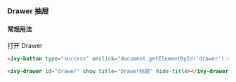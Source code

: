 ### Drawer 抽屉

#### 常规用法

<ivy-button type="success" onclick="document.getElementById('drawer').setAttribute('show','')">打开 Drawer</ivy-button>

<ivy-drawer id="drawer" title="Drawer标题" hide-title></ivy-drawer>

```html
<ivy-button type="success" onclick="document.getElementById('drawer').setAttribute('show','')">打开 Drawer</ivy-button>

<ivy-drawer id="drawer" show title="Drawer标题" hide-title></ivy-drawer>
```
